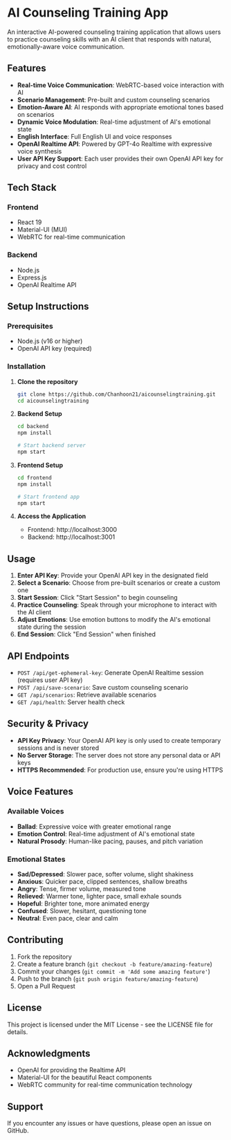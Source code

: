 # AI Counseling Training App

An interactive AI-powered counseling training application that allows users to practice counseling skills with an AI client that responds with natural, emotionally-aware voice communication.

## Features

- **Real-time Voice Communication**: WebRTC-based voice interaction with AI
- **Scenario Management**: Pre-built and custom counseling scenarios
- **Emotion-Aware AI**: AI responds with appropriate emotional tones based on scenarios
- **Dynamic Voice Modulation**: Real-time adjustment of AI's emotional state
- **English Interface**: Full English UI and voice responses
- **OpenAI Realtime API**: Powered by GPT-4o Realtime with expressive voice synthesis
- **User API Key Support**: Each user provides their own OpenAI API key for privacy and cost control

## Tech Stack

### Frontend
- React 19
- Material-UI (MUI)
- WebRTC for real-time communication

### Backend
- Node.js
- Express.js
- OpenAI Realtime API

## Setup Instructions

### Prerequisites
- Node.js (v16 or higher)
- OpenAI API key (required)

### Installation

1. **Clone the repository**
   ```bash
   git clone https://github.com/Chanhoon21/aicounselingtraining.git
   cd aicounselingtraining
   ```

2. **Backend Setup**
   ```bash
   cd backend
   npm install
   
   # Start backend server
   npm start
   ```

3. **Frontend Setup**
   ```bash
   cd frontend
   npm install
   
   # Start frontend app
   npm start
   ```

4. **Access the Application**
   - Frontend: http://localhost:3000
   - Backend: http://localhost:3001

## Usage

1. **Enter API Key**: Provide your OpenAI API key in the designated field
2. **Select a Scenario**: Choose from pre-built scenarios or create a custom one
3. **Start Session**: Click "Start Session" to begin counseling
4. **Practice Counseling**: Speak through your microphone to interact with the AI client
5. **Adjust Emotions**: Use emotion buttons to modify the AI's emotional state during the session
6. **End Session**: Click "End Session" when finished

## API Endpoints

- `POST /api/get-ephemeral-key`: Generate OpenAI Realtime session (requires user API key)
- `POST /api/save-scenario`: Save custom counseling scenario
- `GET /api/scenarios`: Retrieve available scenarios
- `GET /api/health`: Server health check

## Security & Privacy

- **API Key Privacy**: Your OpenAI API key is only used to create temporary sessions and is never stored
- **No Server Storage**: The server does not store any personal data or API keys
- **HTTPS Recommended**: For production use, ensure you're using HTTPS

## Voice Features

### Available Voices
- **Ballad**: Expressive voice with greater emotional range
- **Emotion Control**: Real-time adjustment of AI's emotional state
- **Natural Prosody**: Human-like pacing, pauses, and pitch variation

### Emotional States
- **Sad/Depressed**: Slower pace, softer volume, slight shakiness
- **Anxious**: Quicker pace, clipped sentences, shallow breaths
- **Angry**: Tense, firmer volume, measured tone
- **Relieved**: Warmer tone, lighter pace, small exhale sounds
- **Hopeful**: Brighter tone, more animated energy
- **Confused**: Slower, hesitant, questioning tone
- **Neutral**: Even pace, clear and calm

## Contributing

1. Fork the repository
2. Create a feature branch (`git checkout -b feature/amazing-feature`)
3. Commit your changes (`git commit -m 'Add some amazing feature'`)
4. Push to the branch (`git push origin feature/amazing-feature`)
5. Open a Pull Request

## License

This project is licensed under the MIT License - see the LICENSE file for details.

## Acknowledgments

- OpenAI for providing the Realtime API
- Material-UI for the beautiful React components
- WebRTC community for real-time communication technology

## Support

If you encounter any issues or have questions, please open an issue on GitHub.
